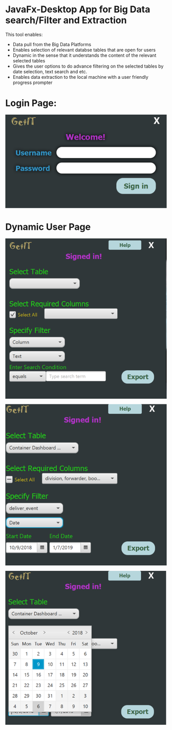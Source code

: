 # JavaFx-Desktop App for Big Data search/Filter and Extraction

This tool enables:
- Data pull from the Big Data Platforms
- Enables selection of relevant databse tables that are open for users
- Dynamic in the sense that it understands the content of the relevant selected tables
- Gives the user options to do advance filtering on the selected tables by date selection, text search and etc.
- Enables data extraction to the local machine with a user friendly progress prompter

# Login Page:
![alt text](https://github.com/mesarikaya/JavaFx-SmartDataPullDesktopApp/blob/master/GETIT%20SNAPSHOTS/GETITLOGIN.PNG)

# Dynamic User Page
![alt text](https://github.com/mesarikaya/JavaFx-SmartDataPullDesktopApp/blob/master/GETIT%20SNAPSHOTS/OPeningPage.PNG)

![alt text](https://github.com/mesarikaya/JavaFx-SmartDataPullDesktopApp/blob/master/GETIT%20SNAPSHOTS/Picture4.PNG)

![alt text](https://github.com/mesarikaya/JavaFx-SmartDataPullDesktopApp/blob/master/GETIT%20SNAPSHOTS/Picture5.PNG)
